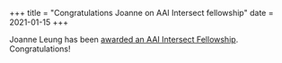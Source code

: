 +++
title = "Congratulations Joanne on AAI Intersect fellowship"
date = 2021-01-15
+++

Joanne Leung has been [awarded an AAI Intersect Fellowship](https://www.aai.org/Careers/Fellowships/Intersect/Current-Recipients). Congratulations!
